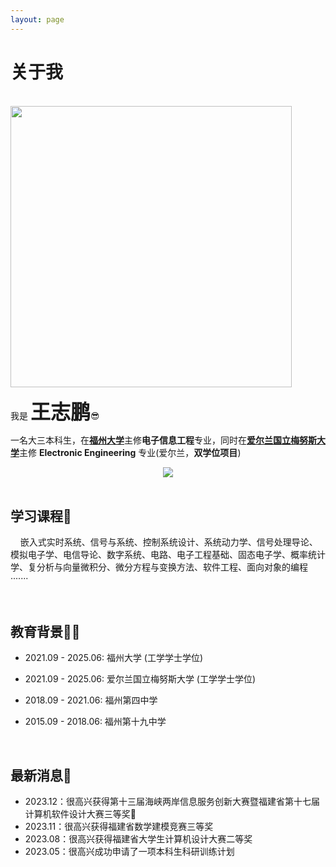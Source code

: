 ```yaml
---
layout: page
---
```



# 关于我
<br>
<img src="https://wangzhipeng2002.github.io/zpth.jpg" class="floatpic" width="450" height="450">

我是 **<font size=6>王志鹏</font>**😎

一名大三本科生，在[**福州大学**](https://www.fzu.edu.cn/)主修**电子信息工程**专业，同时在[**爱尔兰国立梅努斯大学**](https://www.maynoothuniversity.ie/)主修 **Electronic Engineering** 专业(爱尔兰，**双学位项目**) 

<div align=center>
<img src="https://wangzhipeng2002.github.io/fzu.jpg">
</div>

<br>

## 学习课程📖

&nbsp;&nbsp;&nbsp;&nbsp;嵌入式实时系统、信号与系统、控制系统设计、系统动力学、信号处理导论、模拟电子学、电信导论、数字系统、电路、电子工程基础、固态电子学、概率统计学、复分析与向量微积分、微分方程与变换方法、软件工程、面向对象的编程·······

<br>

## 教育背景👨‍🎓

- 2021.09 - 2025.06: 福州大学 (工学学士学位)
- 2021.09 - 2025.06: 爱尔兰国立梅努斯大学 (工学学士学位)
- 2018.09 - 2021.06: 福州第四中学 
- 2015.09 - 2018.06: 福州第十九中学
  
  <br>

## 最新消息📢
- 2023.12：很高兴获得第十三届海峡两岸信息服务创新大赛暨福建省第十七届计算机软件设计大赛三等奖🎉
- 2023.11：很高兴获得福建省数学建模竞赛三等奖
- 2023.08：很高兴获得福建省大学生计算机设计大赛二等奖
- 2023.05：很高兴成功申请了一项本科生科研训练计划
